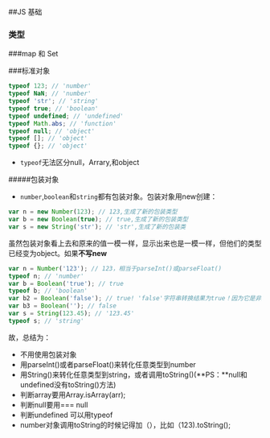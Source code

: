 ##JS 基础
 ### 类型
  
 ###map 和 Set
 
 ###标准对象
 
 ```js
 typeof 123; // 'number'
 typeof NaN; // 'number'
 typeof 'str'; // 'string'
 typeof true; // 'boolean'
 typeof undefined; // 'undefined'
 typeof Math.abs; // 'function'
 typeof null; // 'object'
 typeof []; // 'object'
 typeof {}; // 'object'
 ```
  - `typeof`无法区分null，Arrary,和object
 
#####包装对象
  - `number`,`boolean`和`string`都有包装对象。包装对象用new创建：
  
  ```js
  var n = new Number(123); // 123,生成了新的包装类型
  var b = new Boolean(true); // true,生成了新的包装类型
  var s = new String('str'); // 'str',生成了新的包装类
  ```
 虽然包装对象看上去和原来的值一模一样，显示出来也是一模一样，但他们的类型已经变为object。如果**不写new**
 
 ```js
var n = Number('123'); // 123，相当于parseInt()或parseFloat()
typeof n; // 'number'
var b = Boolean('true'); // true
typeof b; // 'boolean'
var b2 = Boolean('false'); // true! 'false'字符串转换结果为true！因为它是非空字符串！
var b3 = Boolean(''); // false
var s = String(123.45); // '123.45'
typeof s; // 'string'
 ```
 故，总结为：
  - 不用使用包装对象
  - 用parseInt()或者parseFloat()来转化任意类型到number
  - 用String()来转化任意类型到string，或者调用toString()(**PS：**null和undefined没有toString()方法)
  - 判断array要用Array.isArray(arr);
  - 判断null要用=== null
  - 判断undefined 可以用typeof
  - number对象调用toString的时候记得加（），比如（123).toString();
